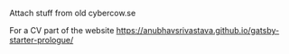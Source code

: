 Attach stuff from old cybercow.se

For a CV part of the website
https://anubhavsrivastava.github.io/gatsby-starter-prologue/
